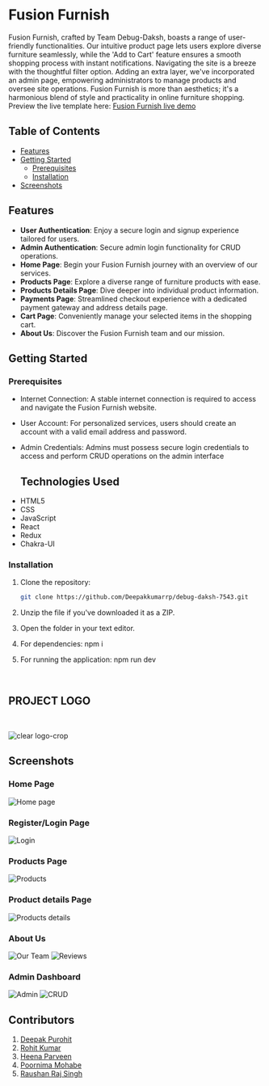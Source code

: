 # Fusion Furnish  
 
Fusion Furnish, crafted by Team Debug-Daksh, boasts a range of user-friendly functionalities. Our intuitive product page lets users explore diverse furniture seamlessly, while the 'Add to Cart' feature ensures a smooth shopping process with instant notifications. Navigating the site is a breeze with the thoughtful filter option. Adding an extra layer, we've incorporated an admin page, empowering administrators to manage products and oversee site operations. Fusion Furnish is more than aesthetics; it's a harmonious blend of style and practicality in online furniture shopping.
Preview the live template here: [Fusion Furnish live demo](https://fusionfurnish.vercel.app/)

## Table of Contents
- [Features](#features)
- [Getting Started](#getting-started)
  - [Prerequisites](#prerequisites)
  - [Installation](#installation)
- [Screenshots](#Screenshots)


## Features

- **User Authentication**: Enjoy a secure login and signup experience tailored for users.
- **Admin Authentication**: Secure admin login functionality for CRUD operations.
- **Home Page**: Begin your Fusion Furnish journey with an overview of our services.
- **Products Page**: Explore a diverse range of furniture products with ease.
- **Products Details Page**: Dive deeper into individual product information.
- **Payments Page**: Streamlined checkout experience with a dedicated payment gateway and address details page.
- **Cart Page**: Conveniently manage your selected items in the shopping cart.
- **About Us**: Discover the Fusion Furnish team and our mission.

## Getting Started

### Prerequisites
- Internet Connection: A stable internet connection is required to access and navigate the Fusion Furnish website.
- User Account: For personalized services, users should create an account with a valid email address and password.
- Admin Credentials: Admins must possess secure login credentials to access and perform CRUD operations on the admin interface

  ## Technologies Used
<ul>
<li>HTML5</li>
<li>CSS</li>
<li>JavaScript</li>
<li>React</li>  
<li>Redux</li>
<li>Chakra-UI</li> 
</ul>

### Installation

1. Clone the repository:

   ```bash
   git clone https://github.com/Deepakkumarrp/debug-daksh-7543.git
2. Unzip the file if you've downloaded  it as a ZIP.
3. Open the folder in your text editor.
4. For dependencies:
   npm i
5. For running the application:
   npm run dev

   <br>

## PROJECT LOGO
<br>

![clear logo-crop](https://github.com/Deepakkumarrp/debug-daksh-7543/blob/master/src/Components/Navbar/NavbarImages/FusionFurnishLogo.png)

## Screenshots

### Home Page
![Home page](https://github.com/Deepakkumarrp/debug-daksh-7543/blob/master/src/Components/Screenshots/HomePage.png)

### Register/Login Page
![Login](https://github.com/Deepakkumarrp/debug-daksh-7543/blob/master/src/Components/Screenshots/LoginPage.png)

### Products Page

![Products](https://github.com/Deepakkumarrp/debug-daksh-7543/blob/master/src/Components/Screenshots/ProductPage.png)

### Product details Page
![Products details](https://github.com/Deepakkumarrp/debug-daksh-7543/blob/master/src/Components/Screenshots/ProductDetailPage.png)

### About Us
![Our Team](https://github.com/Deepakkumarrp/debug-daksh-7543/blob/master/src/Components/Screenshots/TeamPage.png)
![Reviews](https://github.com/Deepakkumarrp/debug-daksh-7543/blob/master/src/Components/Screenshots/Reviews.png)

### Admin Dashboard
![Admin](https://github.com/Deepakkumarrp/debug-daksh-7543/blob/master/src/Components/Screenshots/AdminDashboard.png)
![CRUD](https://github.com/Deepakkumarrp/debug-daksh-7543/blob/master/src/Components/Screenshots/AddProductPage.png)



## Contributors
1. <a href="https://github.com/Deepakkumarrp" target="_blank">Deepak Purohit</a> 
2. <a href="https://github.com/Rohit27082000" target="_blank">Rohit Kumar</a>  
3. <a href="https://github.com/parveenheena" target="_blank"> Heena Parveen</a>
4. <a href="https://github.com/PoornimaMohabe" target="_blank">Poornima Mohabe</a>
5. <a href="https://github.com/Raushan8505" target="_blank">Raushan Raj Singh</a>
